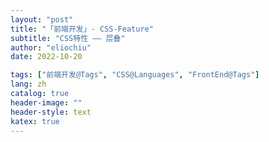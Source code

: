 ```yaml
---
layout: "post"
title: "「前端开发」- CSS-Feature"
subtitle: "CSS特性 —— 层叠"
author: "eliochiu"
date: 2022-10-20

tags: ["前端开发@Tags", "CSS@Languages", "FrontEnd@Tags"]
lang: zh
catalog: true
header-image: ""
header-style: text
katex: true
---
```






